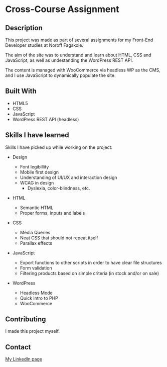 # Cross-Course Assignment

## Description

This project was made as part of several assignments for my Front-End Developer
studies at Noroff Fagskole. 

The aim of the site was to understand and learn about HTML, CSS and JavaScript,
as well as undestanding the WordPress REST API. 

The content is managed with WooCommerce via headless WP as the CMS, and I use JavaScript to dynamically populate the site.

## Built With

- HTML5
- CSS
- JavaScript 
- WordPress REST API (headless)

## Skills I have learned

Skills I have picked up while working on the project:
- Design
    - Font legibillity
    - Mobile first design
    - Understanding of UI/UX and interaction design
    - WCAG in design
        - Dyslexia, color-blindness, etc.
- HTML
    - Semantic HTML
    - Proper forms, inputs and labels

- CSS
    - Media Queries 
    - Neat CSS that should not repeat itself
    - Parallax effects
- JavaScript 
    - Export functions to other scripts in order to have clear file structures
    - Form validation
    - Filtering products based on simple criteria (in stock and/or on sale)
- WordPress
    - Headless Mode
    - Quick intro to PHP
    - WooCommerce

## Contributing

I made this project myself. 

## Contact

[My LinkedIn page](https://www.linkedin.com/in/vegard-m-a1bba7174/)
